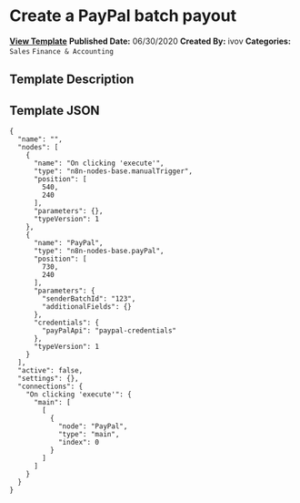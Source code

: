 # Create a PayPal batch payout

**[View Template](https://n8n.io/workflows/438-/)**  **Published Date:** 06/30/2020  **Created By:** ivov  **Categories:** `Sales` `Finance & Accounting`  

## Template Description


                                                                  

## Template JSON

```
{
  "name": "",
  "nodes": [
    {
      "name": "On clicking 'execute'",
      "type": "n8n-nodes-base.manualTrigger",
      "position": [
        540,
        240
      ],
      "parameters": {},
      "typeVersion": 1
    },
    {
      "name": "PayPal",
      "type": "n8n-nodes-base.payPal",
      "position": [
        730,
        240
      ],
      "parameters": {
        "senderBatchId": "123",
        "additionalFields": {}
      },
      "credentials": {
        "payPalApi": "paypal-credentials"
      },
      "typeVersion": 1
    }
  ],
  "active": false,
  "settings": {},
  "connections": {
    "On clicking 'execute'": {
      "main": [
        [
          {
            "node": "PayPal",
            "type": "main",
            "index": 0
          }
        ]
      ]
    }
  }
}
```
